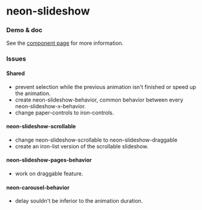 # neon-slideshow



### Demo & doc

See the [component page](http://zecat.github.io/neon-slideshow) for more information.

### Issues

#### Shared

- prevent selection while the previous animation isn't finished or speed up the animation.
- create neon-slideshow-behavior, common behavior between every neon-slideshow-x-behavior.
- change paper-controls to iron-controls.

#### neon-slideshow-scrollable

- change neon-slideshow-scrollable to neon-slideshow-draggable
- create an iron-list version of the scrollable slideshow.

#### neon-slideshow-pages-behavior

- work on draggable feature.

#### neon-carousel-behavior

- delay souldn't be inferior to the animation duration.

